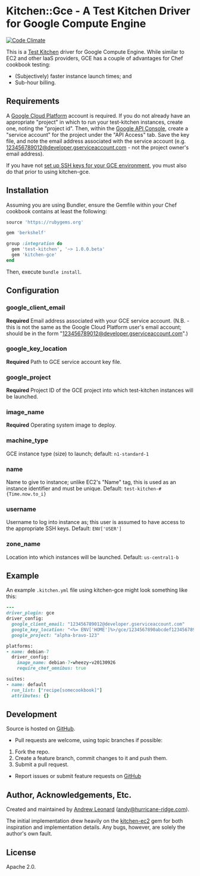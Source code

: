# Kitchen::Gce - A Test Kitchen Driver for Google Compute Engine

[![Code Climate](https://codeclimate.com/github/anl/kitchen-gce.png)](https://codeclimate.com/github/anl/kitchen-gce)

This is a [Test Kitchen](https://github.com/opscode/test-kitchen/)
driver for Google Compute Engine.  While similar to EC2 and other IaaS
providers, GCE has a couple of advantages for Chef cookbook testing:

* (Subjectively) faster instance launch times; and
* Sub-hour billing.

## Requirements

A [Google Cloud Platform](https://cloud.google.com) account is
required.  If you do not already have an appropriate "project" in
which to run your test-kitchen instances, create one, noting the
"project id".  Then, within the [Google API
Console](https://code.google.com/apis/console/), create a "service
account" for the project under the "API Access" tab.  Save the key
file, and note the email address associated with the service account
(e.g. 123456789012@developer.gserviceaccount.com - not the project
owner's email address).

If you have not [set up SSH keys for your GCE
environment](https://developers.google.com/compute/docs/instances#sshkeys),
you must also do that prior to using kitchen-gce.

## Installation

Assuming you are using Bundler, ensure the Gemfile within your Chef
cookbook contains at least the following:

```ruby
source 'https://rubygems.org'

gem 'berkshelf'

group :integration do
  gem 'test-kitchen', '~> 1.0.0.beta'
  gem 'kitchen-gce'
end
```

Then, execute `bundle install`.

## Configuration

### google_client_email

**Required** Email address associated with your GCE service account.
(N.B. - this is not the same as the Google Cloud Platform user's email
account; should be in the form
"123456789012@developer.gserviceaccount.com".)

### google_key_location

**Required** Path to GCE service account key file.

### google_project

**Required** Project ID of the GCE project into which test-kitchen
instances will be launched.

### image_name

**Required** Operating system image to deploy.

### machine_type

GCE instance type (size) to launch; default: `n1-standard-1`

### name

Name to give to instance; unlike EC2's "Name" tag, this is used as an
instance identifier and must be unique.  Default:
`test-kitchen-#{Time.now.to_i}`

### username

Username to log into instance as; this user is assumed to have access
to the appropriate SSH keys.  Default: `ENV['USER']`

### zone_name

Location into which instances will be launched.  Default: `us-central1-b`

## Example

An example `.kitchen.yml` file using kitchen-gce might look something
like this:

```ruby
---
driver_plugin: gce
driver_config:
  google_client_email: "123456789012@developer.gserviceaccount.com"
  google_key_location: "<%= ENV['HOME']%>/gce/1234567890abcdef1234567890abcdef12345678-privatekey.p12"
  google_project: "alpha-bravo-123"

platforms:
- name: debian-7
  driver_config:
    image_name: debian-7-wheezy-v20130926
    require_chef_omnibus: true

suites:
- name: default
  run_list: ["recipe[somecookbook]"]
  attributes: {}
```

## Development

Source is hosted on [GitHub](https://github.com/anl/kitchen-gce).

* Pull requests are welcome, using topic branches if possible:

1. Fork the repo.
2. Create a feature branch, commit changes to it and push them.
3. Submit a pull request.

* Report issues or submit feature requests on [GitHub](https://github.com/anl/kitchen-gce/issues)

## Author, Acknowledgements, Etc.

Created and maintained by [Andrew Leonard](http://andyleonard.com)
([andy@hurricane-ridge.com](mailto:andy@hurricane-ridge.com)).

The initial implementation drew heavily on the
[kitchen-ec2](https://github.com/opscode/kitchen-ec2/) gem for both
inspiration and implementation details.  Any bugs, however, are solely
the author's own fault.

## License

Apache 2.0.